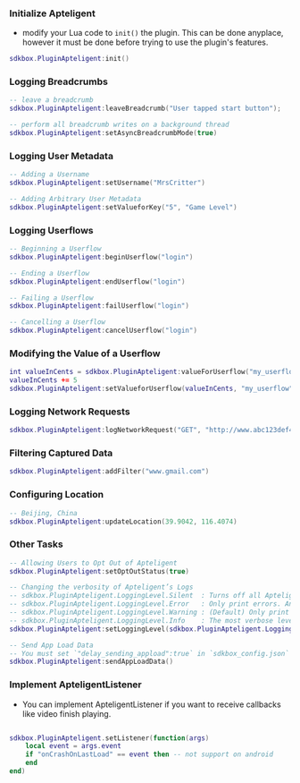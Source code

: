 ### Initialize Apteligent
* modify your Lua code to `init()` the plugin. This can be done anyplace, however it must be done before trying to use the plugin's features.
```lua
sdkbox.PluginApteligent:init()
```

### Logging Breadcrumbs

```lua
-- leave a breadcrumb
sdkbox.PluginApteligent:leaveBreadcrumb("User tapped start button");

-- perform all breadcrumb writes on a background thread
sdkbox.PluginApteligent:setAsyncBreadcrumbMode(true)
```


### Logging User Metadata

```lua
-- Adding a Username
sdkbox.PluginApteligent:setUsername("MrsCritter")

-- Adding Arbitrary User Metadata
sdkbox.PluginApteligent:setValueforKey("5", "Game Level")
```


### Logging Userflows
```lua
-- Beginning a Userflow
sdkbox.PluginApteligent:beginUserflow("login")

-- Ending a Userflow
sdkbox.PluginApteligent:endUserflow("login")

-- Failing a Userflow
sdkbox.PluginApteligent:failUserflow("login")

-- Cancelling a Userflow
sdkbox.PluginApteligent:cancelUserflow("login")
```

### Modifying the Value of a Userflow
```lua
int valueInCents = sdkbox.PluginApteligent:valueForUserflow("my_userflow")
valueInCents += 5
sdkbox.PluginApteligent:setValueforUserflow(valueInCents, "my_userflow")

```

### Logging Network Requests
```lua
sdkbox.PluginApteligent:logNetworkRequest("GET", "http://www.abc123def456.com", 2.0, 1000, 100, 200)
```


### Filtering Captured Data
```lua
sdkbox.PluginApteligent:addFilter("www.gmail.com")
```

### Configuring Location
```lua
-- Beijing, China
sdkbox.PluginApteligent:updateLocation(39.9042, 116.4074)
```

### Other Tasks
```lua
-- Allowing Users to Opt Out of Apteligent
sdkbox.PluginApteligent:setOptOutStatus(true)

-- Changing the verbosity of Apteligent’s Logs
-- sdkbox.PluginApteligent.LoggingLevel.Silent  : Turns off all Apteligent log messages
-- sdkbox.PluginApteligent.LoggingLevel.Error   : Only print errors. An error is an unexpected event that will result not capturing important data
-- sdkbox.PluginApteligent.LoggingLevel.Warning : (Default) Only print warnings. Currently warning messages are printed when calling Apteligent methods before initializing Apteligent.
-- sdkbox.PluginApteligent.LoggingLevel.Info    : The most verbose level of logging
sdkbox.PluginApteligent:setLoggingLevel(sdkbox.PluginApteligent.LoggingLevel.Info)

-- Send App Load Data
-- You must set `"delay_sending_appload":true` in `sdkbox_config.json` first
sdkbox.PluginApteligent:sendAppLoadData()
```

### Implement ApteligentListener
* You can implement ApteligentListener if you want to receive callbacks like video finish playing.
```lua

sdkbox.PluginApteligent.setListener(function(args)
    local event = args.event
    if "onCrashOnLastLoad" == event then -- not support on android
    end
end)

```
